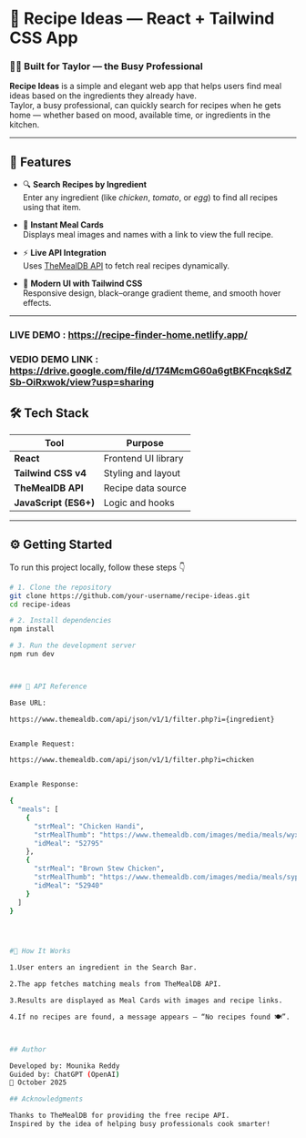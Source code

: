 # 🍳 Recipe Ideas — React + Tailwind CSS App

### 👩‍🍳 Built for Taylor — the Busy Professional

**Recipe Ideas** is a simple and elegant web app that helps users find meal ideas based on the ingredients they already have.  
Taylor, a busy professional, can quickly search for recipes when he gets home — whether based on mood, available time, or ingredients in the kitchen.

---

## 🌟 Features

- 🔍 **Search Recipes by Ingredient**  
  Enter any ingredient (like *chicken*, *tomato*, or *egg*) to find all recipes using that item.

- 🧾 **Instant Meal Cards**  
  Displays meal images and names with a link to view the full recipe.

- ⚡ **Live API Integration**  
  Uses [TheMealDB API](https://www.themealdb.com/) to fetch real recipes dynamically.

- 🎨 **Modern UI with Tailwind CSS**  
  Responsive design, black–orange gradient theme, and smooth hover effects.

---

### LIVE DEMO : https://recipe-finder-home.netlify.app/

### VEDIO DEMO LINK : https://drive.google.com/file/d/174McmG60a6gtBKFncqkSdZSb-OiRxwok/view?usp=sharing

## 🛠️ Tech Stack

| Tool | Purpose |
|------|----------|
| **React** | Frontend UI library |
| **Tailwind CSS v4** | Styling and layout |
| **TheMealDB API** | Recipe data source |
| **JavaScript (ES6+)** | Logic and hooks |

---

## ⚙️ Getting Started

To run this project locally, follow these steps 👇

```bash
# 1. Clone the repository
git clone https://github.com/your-username/recipe-ideas.git
cd recipe-ideas

# 2. Install dependencies
npm install

# 3. Run the development server
npm run dev



### 🔗 API Reference

Base URL:

https://www.themealdb.com/api/json/v1/1/filter.php?i={ingredient}


Example Request:

https://www.themealdb.com/api/json/v1/1/filter.php?i=chicken


Example Response:

{
  "meals": [
    {
      "strMeal": "Chicken Handi",
      "strMealThumb": "https://www.themealdb.com/images/media/meals/wyxwsp1486979827.jpg",
      "idMeal": "52795"
    },
    {
      "strMeal": "Brown Stew Chicken",
      "strMealThumb": "https://www.themealdb.com/images/media/meals/sypxpx1515365095.jpg",
      "idMeal": "52940"
    }
  ]
}




#🧠 How It Works

1.User enters an ingredient in the Search Bar.

2.The app fetches matching meals from TheMealDB API.

3.Results are displayed as Meal Cards with images and recipe links.

4.If no recipes are found, a message appears — “No recipes found 🍽️”.



## Author

Developed by: Mounika Reddy
Guided by: ChatGPT (OpenAI)
📅 October 2025

## Acknowledgments

Thanks to TheMealDB for providing the free recipe API.
Inspired by the idea of helping busy professionals cook smarter!
